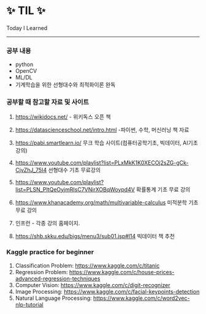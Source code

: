 # :sparkles: TIL :sparkles:

Today I Learned







---

### 공부 내용
- python
- OpenCV
- ML/DL
- 기계학습을 위한 선형대수와 최적화이론 완독



### 공부할 때 참고할 자료 및 사이트

1. https://wikidocs.net/    - 위키독스 오픈 책

2. https://datascienceschool.net/intro.html  -파이썬, 수학, 머신러닝 책 자료

3. https://pabi.smartlearn.io/ 무크 학습 사이트(컴퓨터공학기초, 빅데이터, AI기초 강의)

4. https://www.youtube.com/playlist?list=PLxMkK1K0XECOj2sZG-gCk-CjvZhJ_75I4 선형대수 기초 무료강의

5. https://www.youtube.com/playlist?list=PLSN_PltQeOyjmRIsC7VNirXOBqWoypd4V 확률통계 기초 무료 강의

6. https://www.khanacademy.org/math/multivariable-calculus 미적분학 기초 무료 강의

7. 인프런 - 각종 강의 홈페이지. 

8. https://shb.skku.edu/bigs/menu3/sub01.jsp#l14 빅데이터 책 추천

   

### Kaggle practice for beginner

1. Classification Problem: https://www.kaggle.com/c/titanic
2. Regression Problem: https://www.kaggle.com/c/house-prices-advanced-regression-techniques
3. Computer Vision: https://www.kaggle.com/c/digit-recognizer
4. Image Processing: https://www.kaggle.com/c/facial-keypoints-detection
5. Natural Language Processing: https://www.kaggle.com/c/word2vec-nlp-tutorial



